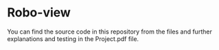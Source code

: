 # Robo-view

You can find the source code in this repository from the files and further explanations and testing in the Project.pdf file.

